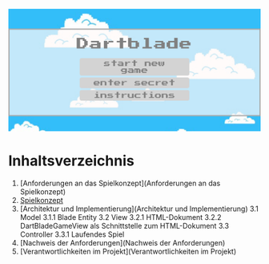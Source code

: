 ![IMG_2221](uploads/d8a5a9be0064638da14eeb15e4371ece/IMG_2221.jpg)

# Inhaltsverzeichnis

1. [Anforderungen an das Spielkonzept](Anforderungen an das Spielkonzept)
2. [Spielkonzept](Spielkonzept)
3. [Architektur und Implementierung](Architektur und Implementierung)
   3.1 Model 
   3.1.1 Blade Entity
   3.2 View
   3.2.1 HTML-Dokument
   3.2.2 DartBladeGameView als Schnittstelle zum HTML-Dokument
   3.3 Controller
   3.3.1 Laufendes Spiel
4. [Nachweis der Anforderungen](Nachweis der Anforderungen)
5. [Verantwortlichkeiten im Projekt](Verantwortlichkeiten im Projekt)


